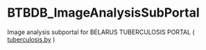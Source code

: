 # BTBDB_ImageAnalysisSubPortal
Image analysis subportal for BELARUS TUBERCULOSIS PORTAL ( [tuberculosis.by](http://tuberculosis.by) )

